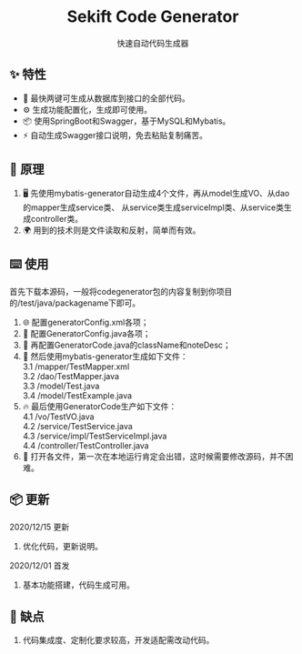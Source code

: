 <h1 align="center">Sekift Code Generator</h1>
<div align="center">
快速自动代码生成器
</div>

## ✨ 特性
- 🌈 最快两键可生成从数据库到接口的全部代码。
- ⚙️ 生成功能配置化，生成即可使用。
- 📦 使用SpringBoot和Swagger，基于MySQL和Mybatis。
- ⚡ 自动生成Swagger接口说明，免去粘贴复制痛苦。

## 🔨 原理
1. 🖥 先使用mybatis-generator自动生成4个文件，再从model生成VO、从dao的mapper生成service类、
  从service类生成serviceImpl类、从service类生成controller类。
2. 🌍 用到的技术则是文件读取和反射，简单而有效。

## ⌨️ 使用
首先下载本源码，一般将codegenerator包的内容复制到你项目的/test/java/packagename下即可。
1. 🌐 配置generatorConfig.xml各项；
2. 🤝 配置GeneratorConfig.java各项；
3. 🐞 再配置GeneratorCode.java的className和noteDesc；
4. 📖 然后使用mybatis-generator生成如下文件：<br/>
  3.1 /mapper/TestMapper.xml <br/>
  3.2 /dao/TestMapper.java <br/>
  3.3 /model/Test.java <br/>
  3.4 /model/TestExample.java <br/>
5. 🔥 最后使用GeneratorCode生产如下文件： <br/>
  4.1 /vo/TestVO.java <br/>
  4.2 /service/TestService.java <br/>
  4.3 /service/impl/TestServiceImpl.java <br/>
  4.4 /controller/TestController.java <br/>
6. 🌟 打开各文件，第一次在本地运行肯定会出错，这时候需要修改源码，并不困难。
  
## 📦 更新
2020/12/15 更新
   1. 优化代码，更新说明。

2020/12/01 首发
   1. 基本功能搭建，代码生成可用。

## 🌈 缺点
1. 代码集成度、定制化要求较高，开发适配需改动代码。
